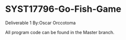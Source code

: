 # SYST17796-Go-Fish-Game
Deliverable 1 
By:Oscar Orccotoma

All program code can be found in the Master branch. 
